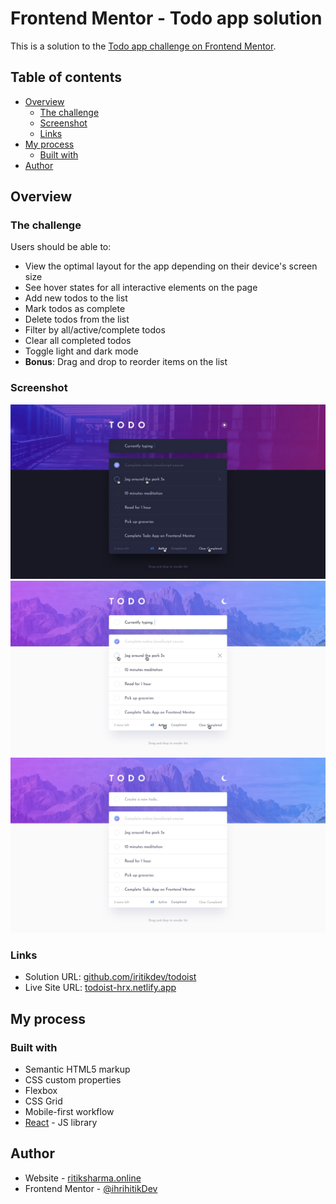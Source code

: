 # Frontend Mentor - Todo app solution

This is a solution to the [Todo app challenge on Frontend Mentor](https://www.frontendmentor.io/challenges/todo-app-Su1_KokOW).

## Table of contents

- [Overview](#overview)
  - [The challenge](#the-challenge)
  - [Screenshot](#screenshot)
  - [Links](#links)
- [My process](#my-process)
  - [Built with](#built-with)
- [Author](#author)



## Overview

### The challenge

Users should be able to:

- View the optimal layout for the app depending on their device's screen size
- See hover states for all interactive elements on the page
- Add new todos to the list
- Mark todos as complete
- Delete todos from the list
- Filter by all/active/complete todos
- Clear all completed todos
- Toggle light and dark mode
- **Bonus**: Drag and drop to reorder items on the list

### Screenshot
![](https://github.com/iritikdev/todoist/blob/master/design/active-states-dark.jpg)
![](https://github.com/iritikdev/todoist/blob/master/design/active-states-light.jpg)
![](https://github.com/iritikdev/todoist/blob/master/design/desktop-design-light.jpg)


### Links

- Solution URL: [github.com/iritikdev/todoist](https://github.com/iritikdev/todoist)
- Live Site URL: [todoist-hrx.netlify.app](https://todoist-hrx.netlify.app)

## My process

### Built with

- Semantic HTML5 markup
- CSS custom properties
- Flexbox
- CSS Grid
- Mobile-first workflow
- [React](https://reactjs.org/) - JS library


## Author

- Website - [ritiksharma.online](https://ritiksharma.online/)
- Frontend Mentor - [@ihrihitikDev](https://www.frontendmentor.io/profile/ihrihitikDev)

